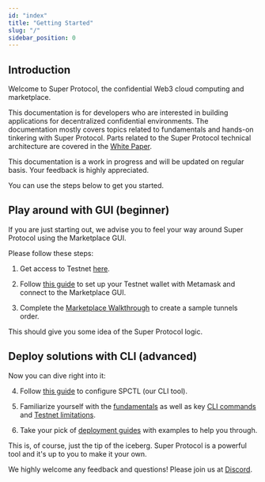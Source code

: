 ```yaml
---
id: "index"
title: "Getting Started"
slug: "/"
sidebar_position: 0
---
```


## Introduction

Welcome to Super Protocol, the confidential Web3 cloud computing and marketplace.

This documentation is for developers who are interested in building applications for decentralized confidential environments. The documentation mostly covers topics related to fundamentals and hands-on tinkering with Super Protocol. Parts related to the Super Protocol technical architecture are covered in the [White Paper](/whitepaper).

This documentation is a work in progress and will be updated on regular basis. Your feedback is highly appreciated.

You can use the steps below to get you started.

## Play around with GUI (beginner)

If you are just starting out, we advise you to feel your way around Super Protocol using the Marketplace GUI. 

Please follow these steps:

1. Get access to Testnet [here](/testnet/).

2. Follow [this guide](/developers/marketplace/first-steps) to set up your Testnet wallet with Metamask and connect to the Marketplace GUI.

3. Complete the [Marketplace Walkthrough](/developers/marketplace/walkthrough/) to create a sample tunnels order.

This should give you some idea of the Super Protocol logic. 

## Deploy solutions with CLI (advanced)

Now you can dive right into it: 

4. Follow [this guide](/developers/cli_guides/) to configure SPCTL (our CLI tool).

5. Familiarize yourself with the [fundamentals](/developers/fundamentals) as well as key [CLI commands](/developers/cli_commands) and [Testnet limitations](/testnet/limitations).

6. Take your pick of [deployment guides](/developers/deployment_guides/) with examples to help you through.

This is, of course, just the tip of the iceberg. Super Protocol is a powerful tool and it's up to you to make it your own.

We highly welcome any feedback and questions! Please join us at [Discord](https://discord.com/invite/superprotocol).